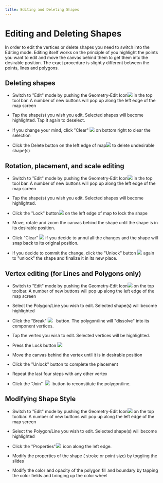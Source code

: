 ```yaml
---
title: Editing and Deleting Shapes
---
```


# Editing and Deleting Shapes


In order to edit the vertices or delete shapes you need to switch into
the Editing mode. Editing itself works on the principle of you highlight
the points you want to edit and move the canvas behind them to get them
into the desirable position. The exact procedure is slightly different
between the points, lines and polygons.

## Deleting shapes

-   Switch to "Edit" mode by pushing the Geometry-Edit
    Icon![](https://lh5.googleusercontent.com/rk9o-zIJyaQzdEigBPhp2Z4DmzreGCQFed26q0t813yCSqnZj-ZLTf0-xt3o0l0DG9tdqw7_a--YWw5MFB7DkLSx1ZqlTw-4RcqdEi-r1pwi0UEZUbNXrAYNow)    in
    the top tool bar. A number of new buttons will pop up along the left
    edge of the map screen

-   Tap the shape(s) you wish you edit. Selected shapes will become
    highlighted. Tap it again to deselect.

-   If you change your mind, click
    "Clear" ![](https://lh4.googleusercontent.com/8nmgsNsheb708vVlBUqMbOn84R4_vkfuowsKlYTNPTQqJqj_PeRUkx0CO12jVAQj3AJKjkW8RvILK1tMYWFxrEMgNs-QrbVXbeMKykEwooIWycTJCVOs5HY7bg)    on
    bottom right to clear the selection

-   Click the Delete button on the left edge of
    map![](https://lh6.googleusercontent.com/aRr6Rb4D_n7LngPRXsjm2XoVRN7g2Ux9jaYb6SLPPqkB1AnH8ldC_4PxIbPvZbd8XqaS-cmVPG0uOnfPA8TDBuVCiLWji0WbJzPhnMJ20pXObOAoDhbM8JRY)    to
    delete undesirable shape(s)



## Rotation, placement, and scale editing

-   Switch to "Edit" mode by pushing the Geometry-Edit
    Icon![](https://lh6.googleusercontent.com/VMZNgd7JKWxsXw4kJTUMNd4YB5gZoDS3LIa4ZMQwkpqpEyMzzW2IyEov6puE-URYMjSGMh3JVE-JB-UErt_PHQQFw94jApOrSb23mu6LAi3YLQXg4ph15oB_)    in
    the top tool bar. A number of new buttons will pop up along the left
    edge of the map screen

-   Tap the shape(s) you wish you edit. Selected shapes will become
    highlighted.


-   Click the "Lock"
    button![](https://lh6.googleusercontent.com/jRpLE3sLFmjvdFmyiCwUek1vFB5jU8Pfvy_9R0nAvZS4bDJQHCbVgPKTozdHaDfeNCa6HQ694VHoj87d3Sq8lPz0dAMWBEY_qUPweyqWAyLbB7GeQCFH9k4P5A)    on
    the left edge of map to lock the shape

-   Move, rotate and zoom the canvas behind the shape until the shape is
    in its desirable position.

-   Click
    "Clear" ![](https://lh3.googleusercontent.com/1mQOSr4na3UwrrRmRZokcgTddOwNcbjVlhnAYUN3Ak-NTNB3YbcerZOg9eU2_kbhZvTPlpAgKGWv79mpBqkq10JtomjF4JtvPW7lZwJvnqwvO5YQrplDbw8Qmg)    if
    you decide to annul all the changes and the shape will snap back to
    its original position.

-   If you decide to commit the change, click the "Unlock"
    button ![](https://lh6.googleusercontent.com/NqXAYGF4IWqKK9vecUY7F45Me7LM0toNWvXkZFLifw3PegJhzE15hN9Y5EMVIJzcvXLmJoGXE7tdvRAtuXizKupmA3kFwQIMXtZAG_8VvGYxfp7Ldl_ufrs4Ng)    again
    to "unlock" the shape and finalize it in its new place.

## Vertex editing (for Lines and Polygons only)

-   Switch to "Edit" mode by pushing the Geometry-Edit
    Icon![](https://lh5.googleusercontent.com/rk9o-zIJyaQzdEigBPhp2Z4DmzreGCQFed26q0t813yCSqnZj-ZLTf0-xt3o0l0DG9tdqw7_a--YWw5MFB7DkLSx1ZqlTw-4RcqdEi-r1pwi0UEZUbNXrAYNow)    on
    the top toolbar. A number of new buttons will pop up along the left
    edge of the map screen

-   Select the Polygon/Line you wish to edit. Selected shape(s) will
    become highlighted

-   Click the
    "Break" ![](https://lh3.googleusercontent.com/b4ZwbAebr_p2T_iCcw-4G2h4KVwmwKtwk6a3DuKFI9JZcK54Nx_x6UuoBHwCGQ6AN343ySXxZBr__fGOeL58nDscOiUKTkhGulNsJk9aEyTyYHi9oAwUdxl2)      button.
    The polygon/line will "dissolve" into its component vertices.

-   Tap the vertex you wish to edit. Selected vertices will be
    highlighted.

-   Press the Lock
    button ![](https://lh6.googleusercontent.com/Q-Z8GAawyvXx4HkPJeIOy63N1gy8eqcUNCLHB3pbqSQAYib0TRbEkjYonBD1bn-gaZR3VkDE153yOPvP1bMWY6C6L10VE-VKp-7h0xZuFPMtiPgdrvTAVwIW-Q)     

-   Move the canvas behind the vertex until it is in desirable position

-   Click the "Unlock" button to complete the placement

-   Repeat the last four steps with any other vertex

-   Click the "Join"
     ![](https://lh3.googleusercontent.com/ZWQyvdhAMJoNfWDbV28KQkyCegK-Fe6Miw83LuqhuUkm-TPM-woSl-AgpSxSt9h1ClFEBFVEhfNt809zygHo9ObDxWh98LwwH58a-75Ud1vQAzEVAjLhlY8O3g)     button
    to reconstitute the polygon/line.

## Modifying Shape Style

-   Switch to "Edit" mode by pushing the Geometry-Edit
    Icon![](https://lh3.googleusercontent.com/fXWBtGrnjgT2kK8krw6OSdPhg3dAt5y7kLq25sXpFfyP4WNU3G-R1xR2ofcy85vyClAf1vWBsII8hI6QvR2kJbSM_brsE8HeR5ZooMpTD9u5-2DsP7J9EQqhqA)    on
    the top toolbar. A number of new buttons will pop up along the left
    edge of the map screen

-   Select the Polygon/Line you wish to edit. Selected shape(s) will
    become highlighted

-   Click the
    "Properties"![](https://lh5.googleusercontent.com/LUEmDEGpzFFqYf93KS0czlxIH3nYOIoRYU9mj8yxr_FTKrovGhij4_K7LBIPhFSG8fRIxDYpiHXEhPlB6BWsSMX0jFGqhzkCPA1T1WoK4j99NRRqIrlVG9VnYw)     icon
    along the left edge.

-   Modify the properties of the shape ( stroke or point size) by
    toggling the slides

-   Modify the color and opacity of the polygon fill and boundary by
    tapping the color fields and bringing up the color wheel
